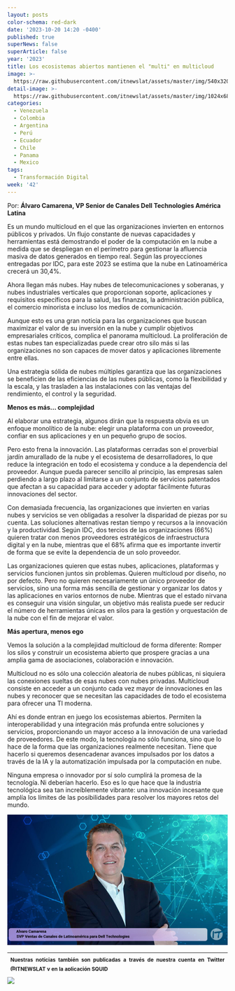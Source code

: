 ```yaml
---
layout: posts
color-schema: red-dark
date: '2023-10-20 14:20 -0400'
published: true
superNews: false
superArticle: false
year: '2023'
title: Los ecosistemas abiertos mantienen el "multi" en multicloud
image: >-
  https://raw.githubusercontent.com/itnewslat/assets/master/img/540x320/Alvaro-Camarena-p.jpg
detail-image: >-
  https://raw.githubusercontent.com/itnewslat/assets/master/img/1024x680/Alvaro-Camarena-g.jpg
categories:
  - Venezuela
  - Colombia
  - Argentina
  - Perú
  - Ecuador
  - Chile
  - Panama
  - Mexico
tags:
  - Transformación Digital
week: '42'
---
```

Por: **Álvaro Camarena, VP Senior de Canales Dell Technologies América Latina**

Es un mundo multicloud en el que las organizaciones invierten en entornos públicos y privados. Un flujo constante de nuevas capacidades y herramientas está demostrando el poder de la computación en la nube a medida que se despliegan en el perímetro para gestionar la afluencia masiva de datos generados en tiempo real. Según las proyecciones entregadas por IDC, para este 2023 se estima que la nube en Latinoamérica crecerá un 30,4%.

Ahora llegan más nubes. Hay nubes de telecomunicaciones y soberanas, y nubes industriales verticales que proporcionan soporte, aplicaciones y requisitos específicos para la salud, las finanzas, la administración pública, el comercio minorista e incluso los medios de comunicación.

Aunque esto es una gran noticia para las organizaciones que buscan maximizar el valor de su inversión en la nube y cumplir objetivos empresariales críticos, complica el panorama multicloud. La proliferación de estas nubes tan especializadas puede crear otro silo más si las organizaciones no son capaces de mover datos y aplicaciones libremente entre ellas.

Una estrategia sólida de nubes múltiples garantiza que las organizaciones se beneficien de las eficiencias de las nubes públicas, como la flexibilidad y la escala, y las trasladen a las instalaciones con las ventajas del rendimiento, el control y la seguridad.

**Menos es más... complejidad**

Al elaborar una estrategia, algunos dirán que la respuesta obvia es un enfoque monolítico de la nube: elegir una plataforma con un proveedor, confiar en sus aplicaciones y en un pequeño grupo de socios.

Pero esto frena la innovación. Las plataformas cerradas son el proverbial jardín amurallado de la nube y el ecosistema de desarrolladores, lo que reduce la integración en todo el ecosistema y conduce a la dependencia del proveedor. Aunque pueda parecer sencillo al principio, las empresas salen perdiendo a largo plazo al limitarse a un conjunto de servicios patentados que afectan a su capacidad para acceder y adoptar fácilmente futuras innovaciones del sector.

Con demasiada frecuencia, las organizaciones que invierten en varias nubes y servicios se ven obligadas a resolver la disparidad de piezas por su cuenta. Las soluciones alternativas restan tiempo y recursos a la innovación y la productividad. Según IDC, dos tercios de las organizaciones (66%) quieren tratar con menos proveedores estratégicos de infraestructura digital y en la nube, mientras que el 68% afirma que es importante invertir de forma que se evite la dependencia de un solo proveedor.

Las organizaciones quieren que estas nubes, aplicaciones, plataformas y servicios funcionen juntos sin problemas. Quieren multicloud por diseño, no por defecto. Pero no quieren necesariamente un único proveedor de servicios, sino una forma más sencilla de gestionar y organizar los datos y las aplicaciones en varios entornos de nube. Mientras que el estado nirvana es conseguir una visión singular, un objetivo más realista puede ser reducir el número de herramientas únicas en silos para la gestión y orquestación de la nube con el fin de mejorar el valor.

**Más apertura, menos ego**

Vemos la solución a la complejidad multicloud de forma diferente: Romper los silos y construir un ecosistema abierto que prospere gracias a una amplia gama de asociaciones, colaboración e innovación.

Multicloud no es sólo una colección aleatoria de nubes públicas, ni siquiera las conexiones sueltas de esas nubes con nubes privadas. Multicloud consiste en acceder a un conjunto cada vez mayor de innovaciones en las nubes y reconocer que se necesitan las capacidades de todo el ecosistema para ofrecer una TI moderna.

Ahí es donde entran en juego los ecosistemas abiertos. Permiten la interoperabilidad y una integración más profunda entre soluciones y servicios, proporcionando un mayor acceso a la innovación de una variedad de proveedores. De este modo, la tecnología no sólo funciona, sino que lo hace de la forma que las organizaciones realmente necesitan. Tiene que hacerlo si queremos desencadenar avances impulsados por los datos a través de la IA y la automatización impulsada por la computación en nube. 

Ninguna empresa o innovador por sí solo cumplirá la promesa de la tecnología. Ni deberían hacerlo. Eso es lo que hace que la industria tecnológica sea tan increíblemente vibrante: una innovación incesante que amplía los límites de las posibilidades para resolver los mayores retos del mundo.

![](https://raw.githubusercontent.com/itnewslat/assets/master/img/540x320/Alvaro-Camarena-p.jpg)

<table style="height: 42px;" width="569">
<tbody>
<tr>
<td style="text-align: justify;"><sub><strong>Nuestras noticias también son publicadas a través de nuestra cuenta en Twitter <a href="https://twitter.com/itnewslat?lang=es">@ITNEWSLAT</a> y en la aplicación <a href="https://squidapp.co/en/">SQUID</a></strong></sub></td>
</tr>
</tbody>
</table>

<img src="https://tracker.metricool.com/c3po.jpg?hash=56f88a41e39ab42c063cc51676587a04"/>
